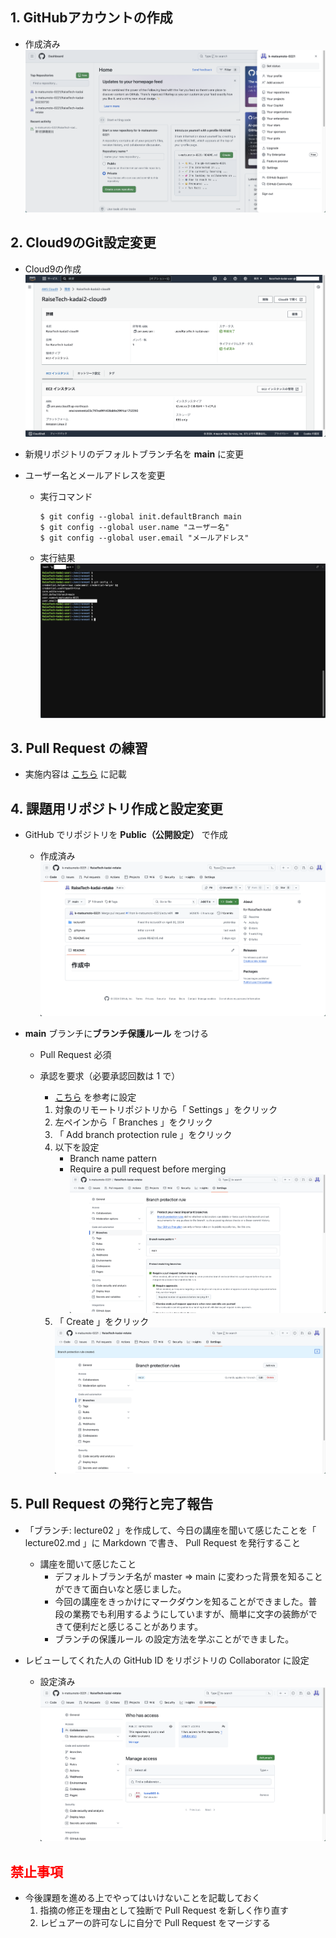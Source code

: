## 1. GitHubアカウントの作成
- 作成済み
![capture01](./img/lecture/capture01.png)

## 2. Cloud9のGit設定変更
- Cloud9の作成
![capture02](./img/lecture/capture02.png)

-  新規リポジトリのデフォルトブランチ名を **main** に変更
- ユーザー名とメールアドレスを変更
  - 実行コマンド
    ```bash:title
    $ git config --global init.defaultBranch main
    $ git config --global user.name "ユーザー名"
    $ git config --global user.email "メールアドレス"
    ```

  - 実行結果
    ![capture03](./img/lecture/capture03.png)

## 3. Pull Request の練習
- 実施内容は [こちら](practice.md) に記載

## 4. 課題用リポジトリ作成と設定変更
- GitHub でリポジトリを **Public（公開設定）** で作成
  - 作成済み
  ![capture04](./img/lecture/capture04.png)
  
- **main** ブランチに**ブランチ保護ルール** をつける
  - Pull Request 必須
  - 承認を要求（必要承認回数は 1 で）
    - [こちら](https://qiita.com/KeisukeKudo/items/6404f51d1f4407661321) を参考に設定

    1. 対象のリモートリポジトリから「 Settings 」をクリック
    2. 左ペインから「 Branches 」をクリック
    3. 「 Add branch protection rule 」をクリック
    4. 以下を設定
        - Branch name pattern
        - Require a pull request before merging
          ![capture05](./img/lecture/capture05.png)
    5. 「 Create 」をクリック
      ![capture06](./img/lecture/capture06.png)

## 5. Pull Request の発行と完了報告
- 「ブランチ: lecture02 」を作成して、今日の講座を聞いて感じたことを「 lecture02.md 」に Markdown で書き、 Pull Request を発行すること
  - 講座を聞いて感じたこと
    - デフォルトブランチ名が master ⇒ main に変わった背景を知ることができて面白いなと感じました。
    - 今回の講座をきっかけにマークダウンを知ることができました。普段の業務でも利用するようにしていますが、簡単に文字の装飾ができて便利だと感じることがあります。
    - ブランチの保護ルール の設定方法を学ぶことができました。

- レビューしてくれた人の GitHub ID をリポジトリの Collaborator に設定
  - 設定済み
  ![capture07](./img/lecture/capture07.png)

## <font color="Red">禁止事項</font>
- 今後課題を進める上でやってはいけないことを記載しておく
  1. 指摘の修正を理由として独断で Pull Request を新しく作り直す
  2. レビュアーの許可なしに自分で Pull Request をマージする
